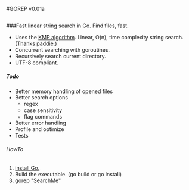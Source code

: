 #GOREP v0.01a
## 

###Fast linear string search in Go. Find files, fast.

* Uses the [KMP algorithm](http://en.wikipedia.org/wiki/Knuth%E2%80%93Morris%E2%80%93Pratt_algorithm). Linear, O(n), time complexity string search. ([Thanks paddie.](https://github.com/paddie/gokmp))
* Concurrent searching with goroutines.
* Recursively search current directory.
* UTF-8 compliant.

##### Todo
* Better memory handling of opened files
* Better search options
  * regex
  * case sensitivity
  * flag commands
* Better error handling
* Profile and optimize
* Tests


###### HowTo

1. [install Go.](http://golang.org/doc/install)
2. Build the executable. (go build or go install)
3. gorep "SearchMe"

